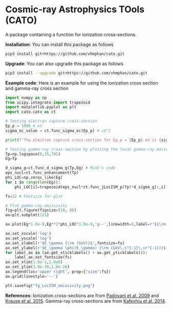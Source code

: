 # Cosmic-ray Astrophysics TOols (CATO)

A package containing a function for ionization cross-sections.

**Installation**: You can install this package as follows
```sh
pip3 install git+https://github.com/vhmphan/cato.git
```

**Upgrade**: You can also upgrade this package as follows
```sh
pip3 install --upgrade git+https://github.com/vhmphan/cato.git
```

**Example code**: Here is an example for using the ionization cross section and gamma-ray cross section
```python
import numpy as np
from scipy.integrate import trapezoid
import matplotlib.pyplot as plt
import cato.cato as ct

# Testing electron capture cross-section
Ep_p = 1000 # eV 
sigma_ec_value = ct.func_sigma_ec(Ep_p) # cm^2

print(f"The electron capture cross-section for Ep_p = {Ep_p} eV is {sigma_ec_value} cm^2")

# Testing gamma-ray cross-section by plotting the local gamma-ray emissivity
Tp=np.logspace(8,15,701)
Eg=Tp

d_sigma_g=ct.func_d_sigma_g(Tp,Eg) # Minh's code
eps_nucl=ct.func_enhancement(Tp) 
phi_LOC=np.zeros_like(Eg)
for i in range(len(Eg)):
    phi_LOC[i]=trapezoid(eps_nucl*ct.func_jLocISM_p(Tp)*d_sigma_g[:,i],Tp) # eV^-1 s^-1

fs=22 # Fontsize for plot

# Plot gamma-ray emissivity
fig=plt.figure(figsize=(10, 8))
ax=plt.subplot(111)

ax.plot(Eg*1.0e-9,Eg**2*phi_LOC*1.0e-9,'g--',linewidth=5,label=r'${\rm Local\, Emissivity}$')

ax.set_xscale('log')
ax.set_yscale('log')
ax.set_xlabel(r'$E_\gamma {\rm (GeV)}$',fontsize=fs)
ax.set_ylabel(r'$E_\gamma \phi(E_\gamma) {\rm (GeV\,s^{-1}\,sr^{-1})}$',fontsize=fs)
for label_ax in (ax.get_xticklabels() + ax.get_yticklabels()):
    label_ax.set_fontsize(fs)
ax.set_xlim(1.0e-1,1.0e6)
ax.set_ylim(1.0e-30,1.0e-26)
ax.legend(loc='upper right', prop={"size":fs})
ax.grid(linestyle='--')

plt.savefig("fg_LocISM_emissivity.png")
```

**References**: Ionization cross-sections are from [Padovani et al. 2009](https://ui.adsabs.harvard.edu/abs/2009A%26A...501..619P/abstract) and [Krause et al. 2015](https://ui.adsabs.harvard.edu/abs/2015ICRC...34..518K/abstract). Gamma-ray cross-sections are from [Kafexhiu et al. 2014](https://ui.adsabs.harvard.edu/abs/2014PhRvD..90l3014K/abstract).
